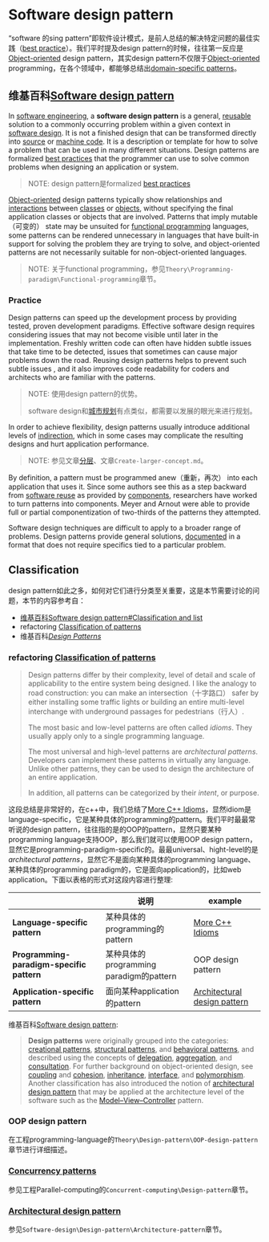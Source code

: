 # Software design pattern

“software 的sing pattern”即软件设计模式，是前人总结的解决特定问题的最佳实践（[best practice](https://en.wikipedia.org/wiki/Best_practice)）。我们平时提及design pattern的时候，往往第一反应是[Object-oriented](https://en.wikipedia.org/wiki/Object-oriented) design pattern，其实design pattern不仅限于[Object-oriented](https://en.wikipedia.org/wiki/Object-oriented) programming，在各个领域中，都能够总结出[domain-specific patterns](https://en.wikipedia.org/wiki/Software_design_pattern#Domain-specific_patterns)。



## 维基百科[Software design pattern](https://en.wikipedia.org/wiki/Software_design_pattern)

In [software engineering](https://en.wikipedia.org/wiki/Software_engineering), a **software design pattern** is a general, [reusable](https://en.wikipedia.org/wiki/Reusability) solution to a commonly occurring problem within a given context in [software design](https://en.wikipedia.org/wiki/Software_design). It is not a finished design that can be transformed directly into [source](https://en.wikipedia.org/wiki/Source_code) or [machine code](https://en.wikipedia.org/wiki/Machine_code). It is a description or template for how to solve a problem that can be used in many different situations. Design patterns are formalized [best practices](https://en.wikipedia.org/wiki/Best_practice) that the programmer can use to solve common problems when designing an application or system.

> NOTE: design pattern是formalized [best practices](https://en.wikipedia.org/wiki/Best_practice) 

[Object-oriented](https://en.wikipedia.org/wiki/Object-oriented) design patterns typically show relationships and [interactions](https://en.wikipedia.org/wiki/Interaction) between [classes](https://en.wikipedia.org/wiki/Class_(computer_science)) or [objects](https://en.wikipedia.org/wiki/Object_(computer_science)), without specifying the final application classes or objects that are involved. Patterns that imply mutable（可变的） state may be unsuited for [functional programming](https://en.wikipedia.org/wiki/Functional_programming) languages, some patterns can be rendered unnecessary in languages that have built-in support for solving the problem they are trying to solve, and object-oriented patterns are not necessarily suitable for non-object-oriented languages.

> NOTE: 关于functional programming，参见`Theory\Programming-paradigm\Functional-programming`章节。

### Practice

Design patterns can speed up the development process by providing tested, proven development paradigms. Effective software design requires considering issues that may not become visible until later in the implementation. Freshly written code can often have hidden subtle issues that take time to be detected, issues that sometimes can cause major problems down the road. Reusing design patterns helps to prevent such subtle issues , and it also improves code readability for coders and architects who are familiar with the patterns.

> NOTE: 使用design pattern的优势。
>
> software design和[城市规划](https://baike.baidu.com/item/%E5%9F%8E%E5%B8%82%E8%A7%84%E5%88%92/491164?fr=aladdin)有点类似，都需要以发展的眼光来进行规划。

In order to achieve flexibility, design patterns usually introduce additional levels of [indirection](https://en.wikipedia.org/wiki/Indirection), which in some cases may complicate the resulting designs and hurt application performance.

> NOTE: 参见文章[分层](https://dengking.github.io/Post/Abstraction/Abstraction-and-architecture-and-layer/)、文章`Create-larger-concept.md`。

By definition, a pattern must be programmed anew（重新，再次） into each application that uses it. Since some authors see this as a step backward from [software reuse](https://en.wikipedia.org/wiki/Software_reuse) as provided by [components](https://en.wikipedia.org/wiki/Software_componentry), researchers have worked to turn patterns into components. Meyer and Arnout were able to provide full or partial componentization of two-thirds of the patterns they attempted. 

Software design techniques are difficult to apply to a broader range of problems. Design patterns provide general solutions, [documented](https://en.wikipedia.org/wiki/Documentation) in a format that does not require specifics tied to a particular problem.



## Classification

design pattern如此之多，如何对它们进行分类至关重要，这是本节需要讨论的问题，本节的内容参考自：

- [维基百科Software design pattern#Classification and list](https://en.wikipedia.org/wiki/Software_design_pattern#Classification_and_list)
- refactoring [Classification of patterns](https://refactoring.guru/design-patterns/classification)
- 维基百科[*Design Patterns*](https://en.wikipedia.org/wiki/Design_Patterns)

### refactoring [Classification of patterns](https://refactoring.guru/design-patterns/classification)

> Design patterns differ by their complexity, level of detail and scale of applicability to the entire system being designed. I like the analogy to road construction: you can make an intersection（十字路口） safer by either installing some traffic lights or building an entire multi-level interchange with underground passages for pedestrians（行人）.
>
> The most basic and low-level patterns are often called *idioms*. They usually apply only to a single programming language.
>
> The most universal and high-level patterns are *architectural patterns*. Developers can implement these patterns in virtually any language. Unlike other patterns, they can be used to design the architecture of an entire application.
>
> In addition, all patterns can be categorized by their *intent*, or purpose. 

这段总结是非常好的，在c++中，我们总结了[More C++ Idioms](https://en.wikibooks.org/wiki/More_C%2B%2B_Idioms)，显然idiom是language-specific，它是某种具体的programming的pattern。我们平时最最常听说的design pattern，往往指的是的OOP的pattern，显然只要某种programming language支持OOP，那么我们就可以使用OOP design pattern，显然它是programming-paradigm-specific的。最最universal、hight-level的是 *architectural patterns*，显然它不是面向某种具体的programming language、某种具体的programming paradigm的，它是面向application的，比如web  application。下面以表格的形式对这段内容进行整理: 

|                                           | 说明                                    | example                                                      |
| ----------------------------------------- | --------------------------------------- | ------------------------------------------------------------ |
| **Language-specific pattern**             | 某种具体的programming的pattern          | [More C++ Idioms](https://en.wikibooks.org/wiki/More_C%2B%2B_Idioms) |
| **Programming-paradigm-specific pattern** | 某种具体的programming paradigm的pattern | OOP design pattern                                           |
| **Application-specific pattern**          | 面向某种application的pattern            | [Architectural design pattern](https://en.wikipedia.org/wiki/Architectural_pattern) |

维基百科[Software design pattern](https://en.wikipedia.org/wiki/Software_design_pattern): 

> **Design patterns** were originally grouped into the categories: [creational patterns](https://en.wikipedia.org/wiki/Creational_pattern), [structural patterns](https://en.wikipedia.org/wiki/Structural_pattern), and [behavioral patterns](https://en.wikipedia.org/wiki/Behavioral_pattern), and described using the concepts of [delegation](https://en.wikipedia.org/wiki/Delegation_(programming)), [aggregation](https://en.wikipedia.org/wiki/Aggregation_(object-oriented_programming)), and [consultation](https://en.wikipedia.org/w/index.php?title=Consultation_(object-oriented_programming)&action=edit&redlink=1). For further background on object-oriented design, see [coupling](https://en.wikipedia.org/wiki/Coupling_(computer_science)) and [cohesion](https://en.wikipedia.org/wiki/Cohesion_(computer_science)), [inheritance](https://en.wikipedia.org/wiki/Inheritance_(computer_science)), [interface](https://en.wikipedia.org/wiki/Interface_(object-oriented_programming)), and [polymorphism](https://en.wikipedia.org/wiki/Polymorphism_in_object-oriented_programming). Another classification has also introduced the notion of [architectural design pattern](https://en.wikipedia.org/wiki/Architectural_pattern) that may be applied at the architecture level of the software such as the [Model–View–Controller](https://en.wikipedia.org/wiki/Model–View–Controller) pattern. 



### OOP design pattern

在工程programming-language的`Theory\Design-pattern\OOP-design-pattern`章节进行详细描述。

### [Concurrency patterns](https://en.wikipedia.org/wiki/Concurrency_pattern)

参见工程Parallel-computing的`Concurrent-computing\Design-pattern`章节。



### [Architectural design pattern](https://en.wikipedia.org/wiki/Architectural_pattern) 

参见`Software-design\Design-pattern\Architecture-pattern`章节。
